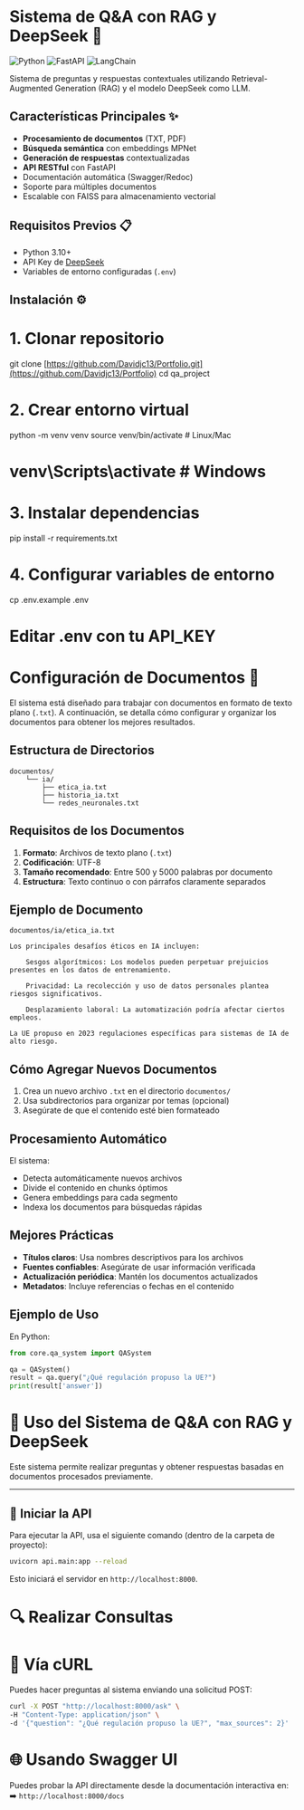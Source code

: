# Sistema de Q&A con RAG y DeepSeek 🚀

![Python](https://img.shields.io/badge/python-3.10%2B-blue)
![FastAPI](https://img.shields.io/badge/FastAPI-0.68+-green)
![LangChain](https://img.shields.io/badge/LangChain-0.0.201+-orange)

Sistema de preguntas y respuestas contextuales utilizando Retrieval-Augmented Generation (RAG) y el modelo DeepSeek como LLM.

## Características Principales ✨
- **Procesamiento de documentos** (TXT, PDF)
- **Búsqueda semántica** con embeddings MPNet
- **Generación de respuestas** contextualizadas
- **API RESTful** con FastAPI
- Documentación automática (Swagger/Redoc)
- Soporte para múltiples documentos
- Escalable con FAISS para almacenamiento vectorial

## Requisitos Previos 📋
- Python 3.10+
- API Key de [DeepSeek](https://deepseek.com/)
- Variables de entorno configuradas (`.env`)

## Instalación ⚙️


# 1. Clonar repositorio
git clone [https://github.com/Davidjc13/Portfolio.git](https://github.com/Davidjc13/Portfolio)
cd qa_project

# 2. Crear entorno virtual
python -m venv venv
source venv/bin/activate  # Linux/Mac
# venv\Scripts\activate  # Windows

# 3. Instalar dependencias
pip install -r requirements.txt

# 4. Configurar variables de entorno
cp .env.example .env
# Editar .env con tu API_KEY

# Configuración de Documentos 📂

El sistema está diseñado para trabajar con documentos en formato de texto plano (`.txt`). A continuación, se detalla cómo configurar y organizar los documentos para obtener los mejores resultados.

## Estructura de Directorios

```
documentos/
    └── ia/
        ├── etica_ia.txt
        ├── historia_ia.txt
        └── redes_neuronales.txt
```

## Requisitos de los Documentos
1. **Formato**: Archivos de texto plano (`.txt`)
2. **Codificación**: UTF-8
3. **Tamaño recomendado**: Entre 500 y 5000 palabras por documento
4. **Estructura**: Texto continuo o con párrafos claramente separados

## Ejemplo de Documento
`documentos/ia/etica_ia.txt`

```
Los principales desafíos éticos en IA incluyen:

    Sesgos algorítmicos: Los modelos pueden perpetuar prejuicios presentes en los datos de entrenamiento.

    Privacidad: La recolección y uso de datos personales plantea riesgos significativos.

    Desplazamiento laboral: La automatización podría afectar ciertos empleos.

La UE propuso en 2023 regulaciones específicas para sistemas de IA de alto riesgo.
```


## Cómo Agregar Nuevos Documentos
1. Crea un nuevo archivo `.txt` en el directorio `documentos/`
2. Usa subdirectorios para organizar por temas (opcional)
3. Asegúrate de que el contenido esté bien formateado

## Procesamiento Automático
El sistema:
- Detecta automáticamente nuevos archivos
- Divide el contenido en chunks óptimos
- Genera embeddings para cada segmento
- Indexa los documentos para búsquedas rápidas

## Mejores Prácticas
- **Títulos claros**: Usa nombres descriptivos para los archivos
- **Fuentes confiables**: Asegúrate de usar información verificada
- **Actualización periódica**: Mantén los documentos actualizados
- **Metadatos**: Incluye referencias o fechas en el contenido

## Ejemplo de Uso

En Python:
```python
from core.qa_system import QASystem

qa = QASystem()
result = qa.query("¿Qué regulación propuso la UE?")
print(result['answer'])
```

# 🚀 Uso del Sistema de Q&A con RAG y DeepSeek

Este sistema permite realizar preguntas y obtener respuestas basadas en documentos procesados previamente.

---

## 🏁 Iniciar la API

Para ejecutar la API, usa el siguiente comando (dentro de la carpeta de proyecto):

```bash
uvicorn api.main:app --reload
```
Esto iniciará el servidor en `http://localhost:8000`.

# 🔍 Realizar Consultas

# 📡 Vía cURL

Puedes hacer preguntas al sistema enviando una solicitud POST:
```bash
curl -X POST "http://localhost:8000/ask" \
-H "Content-Type: application/json" \
-d '{"question": "¿Qué regulación propuso la UE?", "max_sources": 2}'
```

# 🌐 Usando Swagger UI

Puedes probar la API directamente desde la documentación interactiva en:
➡️ `http://localhost:8000/docs`

